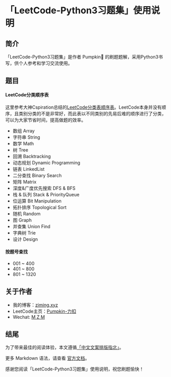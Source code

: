 # 「LeetCode-Python3习题集」使用说明
## 简介
「LeetCode-Python3习题集」是作者 Pumpkin🎃 的刷题题解，采用Python3书写，供个人参考和学习交流使用。
## 题目
#### LeetCode分类顺序表
这里参考大神Cspiration总结的[LeetCode分类表顺序表](https://cspiration.com/leetcodeClassification)。LeetCode本身并没有顺序，且类别分类的不是非常好，而此表以不同类别的先易后难的顺序进行了分类，可以为大家节省时间，提高做题的效率。
- 数组 Array
- 字符串 String
- 数学 Math
- 树 Tree
- 回溯 Backtracking
- 动态规划 Dynamic Programming
- 链表 LinkedList
- 二分查找 Binary Search
- 矩阵 Matrix
- 深度&广度优先搜索 DFS & BFS
- 栈 & 队列 Stack & PriorityQueue
- 位运算 Bit Manipulation
- 拓扑排序 Topological Sort
- 随机 Random
- 图 Graph
- 并查集 Union Find
- 字典树 Trie
- 设计 Design
#### 按题号查找
- 001 ~ 400
- 401 ~ 800
- 801 ~ 1320 
## 关于作者
- 我的博客：[ziming.xyz](https://www.ziming.xyz/)
- LeetCode主页：[Pumpkin-力扣](https://leetcode-cn.com/u/ml-zimingmeng/)
- Wechat: [M Z M](/about/wechat.jpg)
## 结尾
为了带来最佳的阅读体验，本文遵循[「中文文案排版指北」](https://github.com/mzlogin/chinese-copywriting-guidelines)。

更多 Markdown 语法，请查看 [官方文档](https://www.markdownguide.org/basic-syntax/)。

感谢您阅读「LeetCode-Python3习题集」使用说明，祝您刷题愉快！